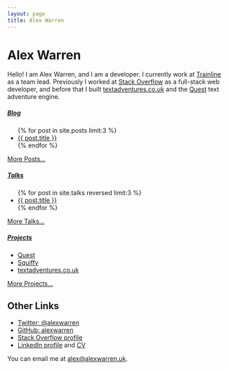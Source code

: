 ```yaml
---
layout: page
title: Alex Warren
---
```


<div class="jumbotron index-jumbotron">
    <h1 class="display-4">Alex Warren</h1>
</div>

Hello! I am Alex Warren, and I am a developer. I currently work at [Trainline](https://www.thetrainline.com/) as a team lead. Previously I worked at [Stack Overflow](https://stackoverflow.com) as a full-stack web developer, and before that I built [textadventures.co.uk](http://textadventures.co.uk) and the [Quest](https://github.com/textadventures/quest) text adventure engine.

<div class="row mb-5">
    <div class="col-md">
        <div class="card h-100 shadow">
            <div class="card-body h-100">
                <h5 class="card-title"><a href="/blog">Blog</a></h5>
                <ul>
                {% for post in site.posts limit:3 %}
                <li>
                <a href="{{ post.url }}">{{ post.title }}</a>
                </li>
                {% endfor %}
                </ul>
            </div>
            <div class="card-body">
                <a href="/blog" class="btn btn-primary">More Posts...</a>
            </div>
        </div>
    </div>
    <div class="col-md">
        <div class="card h-100 shadow">
            <div class="card-body h-100">
                <h5 class="card-title"><a href="/talks">Talks</a></h5>
                <ul>
                {% for post in site.talks reversed limit:3 %}
                <li>
                <a href="{{ post.url }}">{{ post.title }}</a>
                </li>
                {% endfor %}
                </ul>
            </div>
            <div class="card-body">
                <a href="/talks" class="btn btn-primary">More Talks...</a>
            </div>
        </div>
    </div>
    <div class="col-md">
        <div class="card h-100 shadow">
            <div class="card-body h-100">
                <h5 class="card-title"><a href="/projects">Projects</a></h5>
                <ul>
                    <li><a href="/projects/quest">Quest</a></li>
                    <li><a href="/projects/squiffy">Squiffy</a></li>
                    <li><a href="/projects/textadventures">textadventures.co.uk</a></li>
                </ul>
            </div>
            <div class="card-body">
                <a href="/projects" class="btn btn-primary">More Projects...</a>
            </div>
        </div>
    </div>
</div>

## Other Links

- [Twitter: @alexwarren](https://twitter.com/alexwarren)
- [GitHub: alexwarren](https://github.com/alexwarren)
- [Stack Overflow profile](https://stackoverflow.com/users/31280/alex-warren)
- [LinkedIn profile](https://www.linkedin.com/in/alexwarren/) and [CV](https://stackoverflow.com/cv/alexwarren)

You can email me at <alex@alexwarren.uk>.